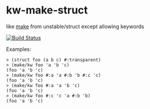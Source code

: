 kw-make-struct
==============

like [make](http://docs.racket-lang.org/unstable/struct.html?#%28form._%28%28lib._unstable%2Fstruct..rkt%29._make%29%29) from unstable/struct except allowing keywords

[![Build Status](https://travis-ci.org/AlexKnauth/kw-make-struct.png?branch=master)](https://travis-ci.org/AlexKnauth/kw-make-struct)

Examples:
```racket
> (struct foo (a b c) #:transparent)
> (make/kw foo 'a 'b 'c)
(foo 'a 'b 'c)
> (make/kw foo #:a 'a #:b 'b #:c 'c)
(foo 'a 'b 'c)
> (make/kw foo #:a 'a 'b 'c)
(foo 'a 'b 'c)
> (make/kw foo #:c 'c 'a #:b 'b)
(foo 'a 'b 'c)
```
